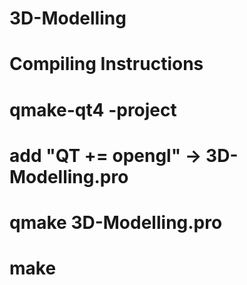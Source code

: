 # 3D-Modelling
# Compiling Instructions
# qmake-qt4 -project
# add "QT += opengl" -> 3D-Modelling.pro
# qmake 3D-Modelling.pro
# make
